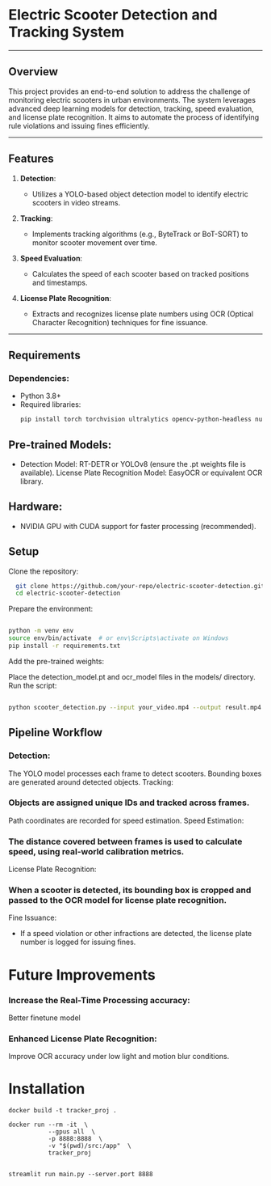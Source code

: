 # Electric Scooter Detection and Tracking System

---

## Overview
This project provides an end-to-end solution to address the challenge of monitoring electric scooters in urban environments. The system leverages advanced deep learning models for detection, tracking, speed evaluation, and license plate recognition. It aims to automate the process of identifying rule violations and issuing fines efficiently.

---

## Features
1. **Detection**:  
   - Utilizes a YOLO-based object detection model to identify electric scooters in video streams.

2. **Tracking**:  
   - Implements tracking algorithms (e.g., ByteTrack or BoT-SORT) to monitor scooter movement over time.

3. **Speed Evaluation**:  
   - Calculates the speed of each scooter based on tracked positions and timestamps.

4. **License Plate Recognition**:  
   - Extracts and recognizes license plate numbers using OCR (Optical Character Recognition) techniques for fine issuance.

---

## Requirements
### Dependencies:
- Python 3.8+
- Required libraries:
  ```bash
  pip install torch torchvision ultralytics opencv-python-headless numpy
  ```
## Pre-trained Models:
- Detection Model: RT-DETR or YOLOv8 (ensure the .pt weights file is available).
License Plate Recognition Model: EasyOCR or equivalent OCR library.
## Hardware:
- NVIDIA GPU with CUDA support for faster processing (recommended).

## Setup
Clone the repository:

```bash
  git clone https://github.com/your-repo/electric-scooter-detection.git
  cd electric-scooter-detection
```
Prepare the environment:

```bash

python -m venv env
source env/bin/activate  # or env\Scripts\activate on Windows
pip install -r requirements.txt
```

Add the pre-trained weights:

Place the detection_model.pt and ocr_model files in the models/ directory.
Run the script:

```bash

python scooter_detection.py --input your_video.mp4 --output result.mp4
```

## Pipeline Workflow
### Detection:

The YOLO model processes each frame to detect scooters.
Bounding boxes are generated around detected objects.
Tracking:

### Objects are assigned unique IDs and tracked across frames.
Path coordinates are recorded for speed estimation.
Speed Estimation:

### The distance covered between frames is used to calculate speed, using real-world calibration metrics.
License Plate Recognition:

### When a scooter is detected, its bounding box is cropped and passed to the OCR model for license plate recognition.
Fine Issuance:

- If a speed violation or other infractions are detected, the license plate number is logged for issuing fines.

# Future Improvements
### Increase the Real-Time Processing accuracy:
Better finetune model

### Enhanced License Plate Recognition:
Improve OCR accuracy under low light and motion blur conditions.



# Installation

```
docker build -t tracker_proj .
```

```
docker run --rm -it  \
           --gpus all  \
           -p 8888:8888  \
           -v "$(pwd)/src:/app"  \
           tracker_proj
           
```

```
streamlit run main.py --server.port 8888
```
